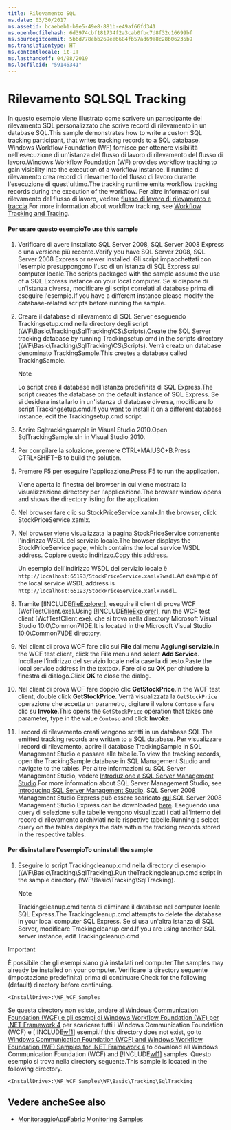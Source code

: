 ```yaml
---
title: Rilevamento SQL
ms.date: 03/30/2017
ms.assetid: bcaebeb1-b9e5-49e8-881b-e49af66fd341
ms.openlocfilehash: 6d3974cbf181734f2a3cab0fbc7d8f32c16699bf
ms.sourcegitcommit: 5b6d778ebb269ee6684fb57ad69a8c28b06235b9
ms.translationtype: HT
ms.contentlocale: it-IT
ms.lasthandoff: 04/08/2019
ms.locfileid: "59146341"
---
```

# <a name="sql-tracking"></a><span data-ttu-id="fd602-102">Rilevamento SQL</span><span class="sxs-lookup"><span data-stu-id="fd602-102">SQL Tracking</span></span>
<span data-ttu-id="fd602-103">In questo esempio viene illustrato come scrivere un partecipante del rilevamento SQL personalizzato che scrive record di rilevamento in un database SQL.</span><span class="sxs-lookup"><span data-stu-id="fd602-103">This sample demonstrates how to write a custom SQL tracking participant, that writes tracking records to a SQL database.</span></span> <span data-ttu-id="fd602-104">Windows Workflow Foundation (WF) fornisce per ottenere visibilità nell'esecuzione di un'istanza del flusso di lavoro di rilevamento del flusso di lavoro.</span><span class="sxs-lookup"><span data-stu-id="fd602-104">Windows Workflow Foundation (WF) provides workflow tracking to gain visibility into the execution of a workflow instance.</span></span> <span data-ttu-id="fd602-105">Il runtime di rilevamento crea record di rilevamento del flusso di lavoro durante l'esecuzione di quest'ultimo.</span><span class="sxs-lookup"><span data-stu-id="fd602-105">The tracking runtime emits workflow tracking records during the execution of the workflow.</span></span> <span data-ttu-id="fd602-106">Per altre informazioni sul rilevamento del flusso di lavoro, vedere [flusso di lavoro di rilevamento e traccia](../workflow-tracking-and-tracing.md).</span><span class="sxs-lookup"><span data-stu-id="fd602-106">For more information about workflow tracking, see [Workflow Tracking and Tracing](../workflow-tracking-and-tracing.md).</span></span>

#### <a name="to-use-this-sample"></a><span data-ttu-id="fd602-107">Per usare questo esempio</span><span class="sxs-lookup"><span data-stu-id="fd602-107">To use this sample</span></span>

1.  <span data-ttu-id="fd602-108">Verificare di avere installato SQL Server 2008, SQL Server 2008 Express o una versione più recente.</span><span class="sxs-lookup"><span data-stu-id="fd602-108">Verify you have SQL Server 2008, SQL Server 2008 Express or newer installed.</span></span> <span data-ttu-id="fd602-109">Gli script impacchettati con l'esempio presuppongono l'uso di un'istanza di SQL Express sul computer locale.</span><span class="sxs-lookup"><span data-stu-id="fd602-109">The scripts packaged with the sample assume the use of a SQL Express instance on your local computer.</span></span> <span data-ttu-id="fd602-110">Se si dispone di un'istanza diversa, modificare gli script correlati al database prima di eseguire l'esempio.</span><span class="sxs-lookup"><span data-stu-id="fd602-110">If you have a different instance please modify the database-related scripts before running the sample.</span></span>

2.  <span data-ttu-id="fd602-111">Creare il database di rilevamento di SQL Server eseguendo Trackingsetup.cmd nella directory degli script (\WF\Basic\Tracking\SqlTracking\CS\Scripts).</span><span class="sxs-lookup"><span data-stu-id="fd602-111">Create the SQL Server tracking database by running Trackingsetup.cmd in the scripts directory (\WF\Basic\Tracking\SqlTracking\CS\Scripts).</span></span> <span data-ttu-id="fd602-112">Verrà creato un database denominato TrackingSample.</span><span class="sxs-lookup"><span data-stu-id="fd602-112">This creates a database called TrackingSample.</span></span>

    > [!NOTE]
    >  <span data-ttu-id="fd602-113">Lo script crea il database nell'istanza predefinita di SQL Express.</span><span class="sxs-lookup"><span data-stu-id="fd602-113">The script creates the database on the default instance of SQL Express.</span></span> <span data-ttu-id="fd602-114">Se si desidera installarlo in un'istanza di database diversa, modificare lo script Trackingsetup.cmd.</span><span class="sxs-lookup"><span data-stu-id="fd602-114">If you want to install it on a different database instance, edit the Trackingsetup.cmd script.</span></span>  
  
3.  <span data-ttu-id="fd602-115">Aprire Sqltrackingsample in Visual Studio 2010.</span><span class="sxs-lookup"><span data-stu-id="fd602-115">Open SqlTrackingSample.sln in Visual Studio 2010.</span></span>  
  
4.  <span data-ttu-id="fd602-116">Per compilare la soluzione, premere CTRL+MAIUSC+B.</span><span class="sxs-lookup"><span data-stu-id="fd602-116">Press CTRL+SHIFT+B to build the solution.</span></span>  
  
5.  <span data-ttu-id="fd602-117">Premere F5 per eseguire l'applicazione.</span><span class="sxs-lookup"><span data-stu-id="fd602-117">Press F5 to run the application.</span></span>  
  
     <span data-ttu-id="fd602-118">Viene aperta la finestra del browser in cui viene mostrata la visualizzazione directory per l'applicazione.</span><span class="sxs-lookup"><span data-stu-id="fd602-118">The browser window opens and shows the directory listing for the application.</span></span>  
  
6.  <span data-ttu-id="fd602-119">Nel browser fare clic su StockPriceService.xamlx.</span><span class="sxs-lookup"><span data-stu-id="fd602-119">In the browser, click StockPriceService.xamlx.</span></span>  
  
7.  <span data-ttu-id="fd602-120">Nel browser viene visualizzata la pagina StockPriceService contenente l'indirizzo WSDL del servizio locale.</span><span class="sxs-lookup"><span data-stu-id="fd602-120">The browser displays the StockPriceService page, which contains the local service WSDL address.</span></span> <span data-ttu-id="fd602-121">Copiare questo indirizzo.</span><span class="sxs-lookup"><span data-stu-id="fd602-121">Copy this address.</span></span>  
  
     <span data-ttu-id="fd602-122">Un esempio dell'indirizzo WSDL del servizio locale è `http://localhost:65193/StockPriceService.xamlx?wsdl`.</span><span class="sxs-lookup"><span data-stu-id="fd602-122">An example of the local service WSDL address is `http://localhost:65193/StockPriceService.xamlx?wsdl`.</span></span>  
  
8.  <span data-ttu-id="fd602-123">Tramite [!INCLUDE[fileExplorer](../../../../includes/fileexplorer-md.md)], eseguire il client di prova WCF (WcfTestClient.exe).</span><span class="sxs-lookup"><span data-stu-id="fd602-123">Using [!INCLUDE[fileExplorer](../../../../includes/fileexplorer-md.md)], run the WCF test client (WcfTestClient.exe).</span></span> <span data-ttu-id="fd602-124">che si trova nella directory Microsoft Visual Studio 10.0\Common7\IDE.</span><span class="sxs-lookup"><span data-stu-id="fd602-124">It is located in the Microsoft Visual Studio 10.0\Common7\IDE directory.</span></span>  
  
9. <span data-ttu-id="fd602-125">Nel client di prova WCF fare clic sui **File** dal menu **Aggiungi servizio**.</span><span class="sxs-lookup"><span data-stu-id="fd602-125">In the WCF test client, click the **File** menu and select **Add Service**.</span></span> <span data-ttu-id="fd602-126">Incollare l'indirizzo del servizio locale nella casella di testo.</span><span class="sxs-lookup"><span data-stu-id="fd602-126">Paste the local service address in the textbox.</span></span> <span data-ttu-id="fd602-127">Fare clic su **OK** per chiudere la finestra di dialogo.</span><span class="sxs-lookup"><span data-stu-id="fd602-127">Click **OK** to close the dialog.</span></span>  
  
10. <span data-ttu-id="fd602-128">Nel client di prova WCF fare doppio clic **GetStockPrice**.</span><span class="sxs-lookup"><span data-stu-id="fd602-128">In the WCF test client, double click **GetStockPrice**.</span></span> <span data-ttu-id="fd602-129">Verrà visualizzata la `GetStockPrice` operazione che accetta un parametro, digitare il valore `Contoso` e fare clic su **Invoke**.</span><span class="sxs-lookup"><span data-stu-id="fd602-129">This opens the `GetStockPrice` operation that takes one parameter, type in the value `Contoso` and click **Invoke**.</span></span>  
  
11. <span data-ttu-id="fd602-130">I record di rilevamento creati vengono scritti in un database SQL.</span><span class="sxs-lookup"><span data-stu-id="fd602-130">The emitted tracking records are written to a SQL database.</span></span> <span data-ttu-id="fd602-131">Per visualizzare i record di rilevamento, aprire il database TrackingSample in SQL Management Studio e passare alle tabelle.</span><span class="sxs-lookup"><span data-stu-id="fd602-131">To view the tracking records, open the TrackingSample database in SQL Management Studio and navigate to the tables.</span></span> <span data-ttu-id="fd602-132">Per altre informazioni su SQL Server Management Studio, vedere [Introduzione a SQL Server Management Studio](https://go.microsoft.com/fwlink/?LinkId=165645).</span><span class="sxs-lookup"><span data-stu-id="fd602-132">For more information about SQL Server Management Studio, see [Introducing SQL Server Management Studio](https://go.microsoft.com/fwlink/?LinkId=165645).</span></span> <span data-ttu-id="fd602-133">SQL Server 2008 Management Studio Express può essere scaricato [qui](https://go.microsoft.com/fwlink/?LinkId=180520).</span><span class="sxs-lookup"><span data-stu-id="fd602-133">SQL Server 2008 Management Studio Express can be downloaded [here](https://go.microsoft.com/fwlink/?LinkId=180520).</span></span> <span data-ttu-id="fd602-134">Eseguendo una query di selezione sulle tabelle vengono visualizzati i dati all'interno dei record di rilevamento archiviati nelle rispettive tabelle.</span><span class="sxs-lookup"><span data-stu-id="fd602-134">Running a select query on the tables displays the data within the tracking records stored in the respective tables.</span></span>  
  
#### <a name="to-uninstall-the-sample"></a><span data-ttu-id="fd602-135">Per disinstallare l'esempio</span><span class="sxs-lookup"><span data-stu-id="fd602-135">To uninstall the sample</span></span>  
  
1.  <span data-ttu-id="fd602-136">Eseguire lo script Trackingcleanup.cmd nella directory di esempio (\WF\Basic\Tracking\SqlTracking).</span><span class="sxs-lookup"><span data-stu-id="fd602-136">Run theTrackingcleanup.cmd script in the sample directory (\WF\Basic\Tracking\SqlTracking).</span></span>  
  
    > [!NOTE]
    >  <span data-ttu-id="fd602-137">Trackingcleanup.cmd tenta di eliminare il database nel computer locale SQL Express.</span><span class="sxs-lookup"><span data-stu-id="fd602-137">The Trackingcleanup.cmd attempts to delete the database in your local computer SQL Express.</span></span> <span data-ttu-id="fd602-138">Se si usa un'altra istanza di SQL Server, modificare Trackingcleanup.cmd.</span><span class="sxs-lookup"><span data-stu-id="fd602-138">If you are using another SQL server instance, edit Trackingcleanup.cmd.</span></span>

> [!IMPORTANT]
>  <span data-ttu-id="fd602-139">È possibile che gli esempi siano già installati nel computer.</span><span class="sxs-lookup"><span data-stu-id="fd602-139">The samples may already be installed on your computer.</span></span> <span data-ttu-id="fd602-140">Verificare la directory seguente (impostazione predefinita) prima di continuare.</span><span class="sxs-lookup"><span data-stu-id="fd602-140">Check for the following (default) directory before continuing.</span></span>  
>   
>  `<InstallDrive>:\WF_WCF_Samples`  
>   
>  <span data-ttu-id="fd602-141">Se questa directory non esiste, andare al [Windows Communication Foundation (WCF) e gli esempi di Windows Workflow Foundation (WF) per .NET Framework 4](https://go.microsoft.com/fwlink/?LinkId=150780) per scaricare tutti i Windows Communication Foundation (WCF) e [!INCLUDE[wf1](../../../../includes/wf1-md.md)] esempi.</span><span class="sxs-lookup"><span data-stu-id="fd602-141">If this directory does not exist, go to [Windows Communication Foundation (WCF) and Windows Workflow Foundation (WF) Samples for .NET Framework 4](https://go.microsoft.com/fwlink/?LinkId=150780) to download all Windows Communication Foundation (WCF) and [!INCLUDE[wf1](../../../../includes/wf1-md.md)] samples.</span></span> <span data-ttu-id="fd602-142">Questo esempio si trova nella directory seguente.</span><span class="sxs-lookup"><span data-stu-id="fd602-142">This sample is located in the following directory.</span></span>  
>   
>  `<InstallDrive>:\WF_WCF_Samples\WF\Basic\Tracking\SqlTracking`  
  
## <a name="see-also"></a><span data-ttu-id="fd602-143">Vedere anche</span><span class="sxs-lookup"><span data-stu-id="fd602-143">See also</span></span>

- [<span data-ttu-id="fd602-144">Monitoraggio</span><span class="sxs-lookup"><span data-stu-id="fd602-144">AppFabric Monitoring Samples</span></span>](https://go.microsoft.com/fwlink/?LinkId=193959)
